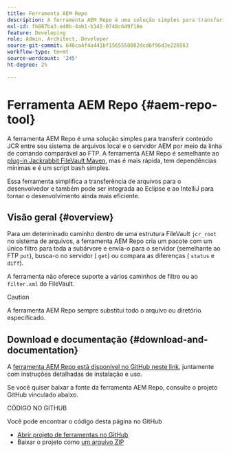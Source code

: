 ```yaml
---
title: Ferramenta AEM Repo
description: A ferramenta AEM Repo é uma solução simples para transferir conteúdo JCR entre seu sistema de arquivos local e o servidor AEM por meio da linha de comando comparável ao FTP.
exl-id: fb887ba3-e40b-4ab1-b142-0748c6d9f18e
feature: Developing
role: Admin, Architect, Developer
source-git-commit: 646ca4f4a441bf1565558002dcd6f96d3e228563
workflow-type: tm+mt
source-wordcount: '245'
ht-degree: 2%

---
```


# Ferramenta AEM Repo {#aem-repo-tool}

A ferramenta AEM Repo é uma solução simples para transferir conteúdo JCR entre seu sistema de arquivos local e o servidor AEM por meio da linha de comando comparável ao FTP. A ferramenta AEM Repo é semelhante ao [plug-in Jackrabbit FileVault Maven](https://jackrabbit.apache.org/filevault-package-maven-plugin), mas é mais rápida, tem dependências mínimas e é um script bash simples.

Essa ferramenta simplifica a transferência de arquivos para o desenvolvedor e também pode ser integrada ao Eclipse e ao IntelliJ para tornar o desenvolvimento ainda mais eficiente.

## Visão geral {#overview}

Para um determinado caminho dentro de uma estrutura FileVault `jcr_root` no sistema de arquivos, a ferramenta AEM Repo cria um pacote com um único filtro para toda a subárvore e envia-o para o servidor (semelhante ao FTP `put`), busca-o no servidor ( `get`) ou compara as diferenças ( `status` e `diff`).

A ferramenta não oferece suporte a vários caminhos de filtro ou ao `filter.xml` do FileVault.

>[!CAUTION]
>
>A ferramenta AEM Repo sempre substitui todo o arquivo ou diretório especificado.

## Download e documentação {#download-and-documentation}

A [ferramenta AEM Repo está disponível no GitHub neste link](https://github.com/Adobe-Marketing-Cloud/tools/tree/master/repo), juntamente com instruções detalhadas de instalação e uso.

Se você quiser baixar a fonte da ferramenta AEM Repo, consulte o projeto GitHub vinculado abaixo.

CÓDIGO NO GITHUB

Você pode encontrar o código desta página no GitHub

* [Abrir projeto de ferramentas no GitHub](https://github.com/Adobe-Marketing-Cloud/tools)
* Baixar o projeto como [um arquivo ZIP](https://github.com/Adobe-Marketing-Cloud/tools/archive/master.zip)

